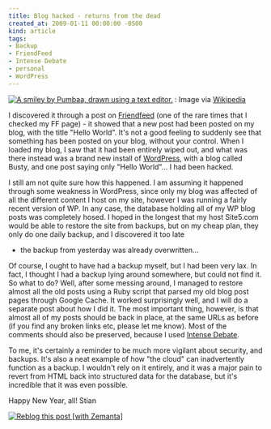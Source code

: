 ```yaml
---
title: Blog hacked - returns from the dead
created_at: 2009-01-11 00:00:00 -0500
kind: article
tags:
- Backup
- FriendFeed
- Intense Debate
- personal
- WordPress
---
```


 [![A smiley by Pumbaa, drawn using a text editor.](http://upload.wikimedia.org/wikipedia/commons/thumb/8/85/Smiley.svg/202px-Smiley.svg.png "A smiley by Pumbaa, drawn using a text editor.")](http://commons.wikipedia.org/wiki/Image:Smiley.svg) 
:   Image via
  [Wikipedia](http://commons.wikipedia.org/wiki/Image:Smiley.svg)

I discovered it through a post on
[Friendfeed](http://friendfeed.com "FriendFeed") (one of the rare times
that I checked my FF page) - it showed that a new post had been posted
on my blog, with the title "Hello World". It's not a good feeling to
suddenly see that something has been posted on your blog, without your
control. When I loaded my blog, I saw that it had been entirely wiped
out, and what was there instead was a brand new install of
[WordPress](http://wordpress.org "WordPress"), with a blog called Busty,
and one post saying only "Hello World"... I had been hacked.

I still am not quite sure how this happened. I am assuming it happened
through some weakness in WordPress, since only my blog was affected of
all the different content I host on my site, however I was running a
fairly recent version of WP. In any case, the database holding all of my
WP blog posts was completely hosed. I hoped in the longest that my host
Site5.com would be able to restore the site from backups, but on my
cheap plan, they only do one daily backup, and I discovered it too late
- the backup from yesterday was already overwritten...

Of course, I ought to have had a backup myself, but I had been very lax.
In fact, I thought I had a backup lying around somewhere, but could not
find it. So what to do? Well, after some messing around, I managed to
restore almost all the old posts using a Ruby script that parsed my old
blog post pages through Google Cache. It worked surprisingly well, and I
will do a separate post about how I did it. The most important thing,
however, is that almost all of my posts should be back in place, at the
same URLs as before (if you find any broken links etc, please let me
know). Most of the comments should also be preserved, because I used
[Intense Debate](http://www.intensedebate.com "Intense Debate").

To me, it's certainly a reminder to be much more vigilant about
security, and backups. It's also a neat example of how "the cloud" can
inadvertently function as a backup. I wouldn't rely on it entirely, and
it was a major pain to revert from HTML back into structured data for
the database, but it's incredible that it was even possible.

Happy New Year, all! Stian

[![Reblog this post [with
Zemanta]](http://img.zemanta.com/reblog_e.png?x-id=716b9b3a-a094-441b-874e-35d941032daf)](http://reblog.zemanta.com/zemified/716b9b3a-a094-441b-874e-35d941032daf/ "Zemified by Zemanta")
